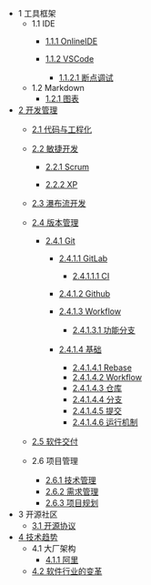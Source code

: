   - 1 工具框架
    - 1.1 IDE
      - [1.1.1 OnlineIDE](/工具框架/IDE/OnlineIDE/README.md)
        
      - [1.1.2 VSCode](/工具框架/IDE/VSCode/README.md)
        - [1.1.2.1 断点调试](/工具框架/IDE/VSCode/断点调试.md)
    - 1.2 Markdown
      - [1.2.1 图表](/工具框架/Markdown/图表.md)
  - [2 开发管理](/开发管理/README.md)
    - [2.1 代码与工程化](/开发管理/代码与工程化.md)
    - [2.2 敏捷开发](/开发管理/敏捷开发/README.md)
      - [2.2.1 Scrum](/开发管理/敏捷开发/Scrum/README.md)
        
      - [2.2.2 XP](/开发管理/敏捷开发/XP/README.md)
        
    - [2.3 瀑布流开发](/开发管理/瀑布流开发/README.md)
      
    - [2.4 版本管理](/开发管理/版本管理/README.md)
      - [2.4.1 Git](/开发管理/版本管理/Git/README.md)
        - [2.4.1.1 GitLab](/开发管理/版本管理/Git/GitLab/README.md)
          - [2.4.1.1.1 CI](/开发管理/版本管理/Git/GitLab/CI.md)
        - [2.4.1.2 Github](/开发管理/版本管理/Git/Github/README.md)
          
        - [2.4.1.3 Workflow](/开发管理/版本管理/Git/Workflow/README.md)
          - [2.4.1.3.1 功能分支](/开发管理/版本管理/Git/Workflow/功能分支.md)
        - [2.4.1.4 基础](/开发管理/版本管理/Git/基础/README.md)
          - [2.4.1.4.1 Rebase](/开发管理/版本管理/Git/基础/Rebase.md)
          - [2.4.1.4.2 Workflow](/开发管理/版本管理/Git/基础/Workflow.md)
          - [2.4.1.4.3 仓库](/开发管理/版本管理/Git/基础/仓库.md)
          - [2.4.1.4.4 分支](/开发管理/版本管理/Git/基础/分支.md)
          - [2.4.1.4.5 提交](/开发管理/版本管理/Git/基础/提交.md)
          - [2.4.1.4.6 运行机制](/开发管理/版本管理/Git/基础/运行机制.md)
    - [2.5 软件交付](/开发管理/软件交付/README.md)
      
    - 2.6 项目管理
      - [2.6.1 技术管理](/开发管理/项目管理/技术管理.md)
      - [2.6.2 需求管理](/开发管理/项目管理/需求管理.md)
      - [2.6.3 项目规划](/开发管理/项目管理/项目规划.md)
  - 3 开源社区
    - [3.1 开源协议](/开源社区/开源协议.md)
  - [4 技术趋势](/技术趋势/README.md)
    - 4.1 大厂架构
      - [4.1.1 阿里](/技术趋势/大厂架构/阿里.md)
    - [4.2 软件行业的变革](/技术趋势/软件行业的变革.md)